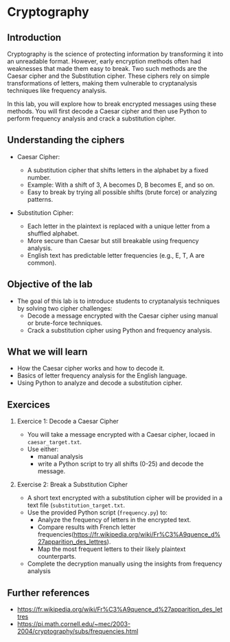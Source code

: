 # Cryptography

## Introduction

Cryptography is the science of protecting information by transforming it into an unreadable format. However, early encryption methods often had weaknesses that made them easy to break. Two such methods are the Caesar cipher and the Substitution cipher. These ciphers rely on simple transformations of letters, making them vulnerable to cryptanalysis techniques like frequency analysis.

In this lab, you will explore how to break encrypted messages using these methods. You will first decode a Caesar cipher and then use Python to perform frequency analysis and crack a substitution cipher.



## Understanding the ciphers

- Caesar Cipher:
	- A substitution cipher that shifts letters in the alphabet by a fixed number.
	- Example: With a shift of 3, A becomes D, B becomes E, and so on.
	- Easy to break by trying all possible shifts (brute force) or analyzing patterns.

- Substitution Cipher:
	- Each letter in the plaintext is replaced with a unique letter from a shuffled alphabet.
	- More secure than Caesar but still breakable using frequency analysis.
	- English text has predictable letter frequencies (e.g., E, T, A are common).


## Objective of the lab

- The goal of this lab is to introduce students to cryptanalysis techniques by solving two cipher challenges:
	- Decode a message encrypted with the Caesar cipher using manual or brute-force techniques.
	- Crack a substitution cipher using Python and frequency analysis.

## What we will learn

- How the Caesar cipher works and how to decode it.
- Basics of letter frequency analysis for the English language.
- Using Python to analyze and decode a substitution cipher.


## Exercices

1. Exercice 1: Decode a Caesar Cipher
	- You will take a message encrypted with a Caesar cipher, locaed in `caesar_target.txt`.
	- Use either:
		- manual analysis
		- write a Python script to try all shifts (0-25) and decode the message.


2. Exercise 2: Break a Substitution Cipher
	- A short text encrypted with a substitution cipher will be provided in a text file (`substitution_target.txt`.
	- Use the provided Python script (`frequency.py`) to:
		- Analyze the frequency of letters in the encrypted text.
		- Compare results with French letter frequencies(https://fr.wikipedia.org/wiki/Fr%C3%A9quence_d%27apparition_des_lettres).
		- Map the most frequent letters to their likely plaintext counterparts.
	- Complete the decryption manually using the insights from frequency analysis




## Further references
- https://fr.wikipedia.org/wiki/Fr%C3%A9quence_d%27apparition_des_lettres
- https://pi.math.cornell.edu/~mec/2003-2004/cryptography/subs/frequencies.html











